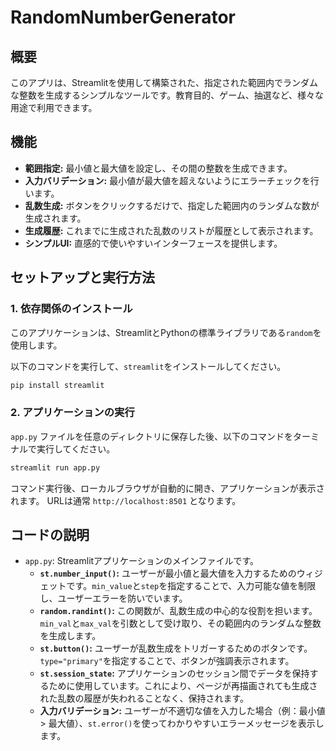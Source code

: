 
# RandomNumberGenerator 

## 概要

このアプリは、Streamlitを使用して構築された、指定された範囲内でランダムな整数を生成するシンプルなツールです。教育目的、ゲーム、抽選など、様々な用途で利用できます。

## 機能

- **範囲指定:** 最小値と最大値を設定し、その間の整数を生成できます。
- **入力バリデーション:** 最小値が最大値を超えないようにエラーチェックを行います。
- **乱数生成:** ボタンをクリックするだけで、指定した範囲内のランダムな数が生成されます。
- **生成履歴:** これまでに生成された乱数のリストが履歴として表示されます。
- **シンプルUI:** 直感的で使いやすいインターフェースを提供します。

## セットアップと実行方法

### 1. 依存関係のインストール

このアプリケーションは、StreamlitとPythonの標準ライブラリである`random`を使用します。

以下のコマンドを実行して、`streamlit`をインストールしてください。

```bash
pip install streamlit
````

### 2\. アプリケーションの実行

`app.py` ファイルを任意のディレクトリに保存した後、以下のコマンドをターミナルで実行してください。

```bash
streamlit run app.py
```

コマンド実行後、ローカルブラウザが自動的に開き、アプリケーションが表示されます。
URLは通常 `http://localhost:8501` となります。

## コードの説明

  - `app.py`: Streamlitアプリケーションのメインファイルです。
      - **`st.number_input()`:** ユーザーが最小値と最大値を入力するためのウィジェットです。`min_value`と`step`を指定することで、入力可能な値を制限し、ユーザーエラーを防いでいます。
      - **`random.randint()`:** この関数が、乱数生成の中心的な役割を担います。`min_val`と`max_val`を引数として受け取り、その範囲内のランダムな整数を生成します。
      - **`st.button()`:** ユーザーが乱数生成をトリガーするためのボタンです。`type="primary"`を指定することで、ボタンが強調表示されます。
      - **`st.session_state`:** アプリケーションのセッション間でデータを保持するために使用しています。これにより、ページが再描画されても生成された乱数の履歴が失われることなく、保持されます。
      - **入力バリデーション:** ユーザーが不適切な値を入力した場合（例：最小値 \> 最大値）、`st.error()`を使ってわかりやすいエラーメッセージを表示します。

<!-- end list -->

```
```
